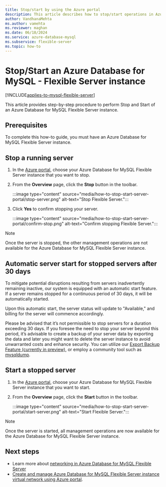 ```yaml
---
title: Stop/start by using the Azure portal
description: This article describes how to stop/start operations in Azure Database for MySQL - Flexible Server by using the Azure portal.
author: VandhanaMehta
ms.author: vamehta
ms.reviewer: maghan
ms.date: 06/18/2024
ms.service: azure-database-mysql
ms.subservice: flexible-server
ms.topic: how-to
---
```


# Stop/Start an Azure Database for MySQL - Flexible Server instance

[!INCLUDE[applies-to-mysql-flexible-server](../includes/applies-to-mysql-flexible-server.md)]

This article provides step-by-step procedure to perform Stop and Start of an Azure Database for MySQL Flexible Server instance.

## Prerequisites

To complete this how-to guide, you must have an Azure Database for MySQL Flexible Server instance.

## Stop a running server

1.  In the [Azure portal](https://portal.azure.com/), choose your Azure Database for MySQL Flexible Server instance that you want to stop.

2.  From the **Overview** page, click the **Stop** button in the toolbar.

    :::image type="content" source="media/how-to-stop-start-server-portal/stop-server.png" alt-text="Stop Flexible Server.":::

3.  Click **Yes** to confirm stopping your server.

    :::image type="content" source="media/how-to-stop-start-server-portal/confirm-stop.png" alt-text="Confirm stopping Flexible Server.":::

> [!NOTE]
> Once the server is stopped, the other management operations are not available for the Azure Database for MySQL Flexible Server instance.

## Automatic server start for stopped servers after 30 days

To mitigate potential disruptions resulting from servers inadvertently remaining inactive, our system is equipped with an automatic start feature. If a server remains stopped for a continuous period of 30 days, it will be automatically started.

Upon this automatic start, the server status will update to "Available," and billing for the server will commence accordingly.

Please be advised that it’s not permissible to stop servers for a duration exceeding 30 days. If you foresee the need to stop your server beyond this period, it’s advisable to create a backup of your server data by exporting the data and later you might want to delete the server instance to avoid unwarranted costs and enhance security. You can utilize our [Export Backup Feature (currently in preview)](how-to-trigger-on-demand-backup.md#trigger-an-on-demand-backup-and-export-preview), or employ a community tool such as [mysqldump](https://dev.mysql.com/doc/refman/8.0/en/mysqldump.html). 


## Start a stopped server

1.  In the [Azure portal](https://portal.azure.com/), choose your Azure Database for MySQL Flexible Server instance that you want to start.

2.  From the **Overview** page, click the **Start** button in the toolbar.

    :::image type="content" source="media/how-to-stop-start-server-portal/start-server.png" alt-text="Start Flexible Server.":::

> [!NOTE]
> Once the server is started, all management operations are now available for the Azure Database for MySQL Flexible Server instance.

## Next steps
- Learn more about [networking in Azure Database for MySQL Flexible Server](./concepts-networking.md)
- [Create and manage Azure Database for MySQL Flexible Server instance virtual network using Azure portal](./how-to-manage-virtual-network-portal.md).

